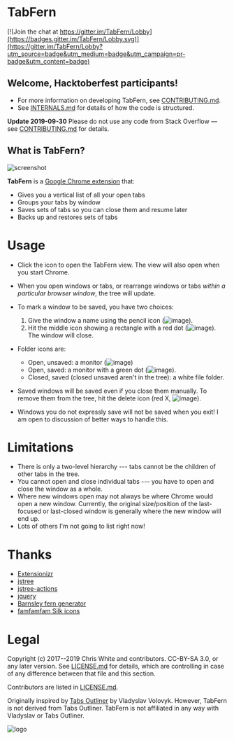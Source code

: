 # TabFern

[![Join the chat at https://gitter.im/TabFern/Lobby](https://badges.gitter.im/TabFern/Lobby.svg)](https://gitter.im/TabFern/Lobby?utm_source=badge&utm_medium=badge&utm_campaign=pr-badge&utm_content=badge)

## Welcome, Hacktoberfest participants!

 - For more information on developing TabFern, see
   [CONTRIBUTING.md](CONTRIBUTING.md).
 - See [INTERNALS.md](INTERNALS.md) for details of how the code is structured.

**Update 2019-09-30** Please do not use any code from Stack Overflow &mdash;
see [CONTRIBUTING.md](CONTRIBUTING.md) for details.

## What is TabFern?

![screenshot](https://raw.githubusercontent.com/cxw42/TabFern/gh-pages/screenshot.png)

**TabFern** is a [Google Chrome extension](https://chrome.google.com/webstore/detail/tabfern-tab-manager-and-b/hbajjpcdbninabigakflkhiogmmjaakm) that:

 - Gives you a vertical list of all your open tabs
 - Groups your tabs by window
 - Saves sets of tabs so you can close them and resume later
 - Backs up and restores sets of tabs

# Usage

 - Click the icon to open the TabFern view.  The view will also open when
   you start Chrome.
 - When you open windows or tabs, or rearrange windows or tabs _within a
   particular browser window_, the tree will update.
 - To mark a window to be saved, you have two choices:

     1. Give the window a name using the pencil icon (![image](https://raw.githubusercontent.com/cxw42/TabFern/master/static/assets/icons/pencil.png)).
     1. Hit the middle icon showing a rectangle with a red dot
   (![image](https://raw.githubusercontent.com/cxw42/TabFern/master/static/assets/icons/picture_delete.png)).  The window will close.

 - Folder icons are:

     - Open, unsaved: a monitor (![image](https://raw.githubusercontent.com/cxw42/TabFern/master/static/assets/icons/monitor.png))
     - Open, saved: a monitor with a green dot (![image](https://raw.githubusercontent.com/cxw42/TabFern/master/static/assets/icons/monitor_add.png)).
     - Closed, saved (closed unsaved aren't in the tree): a white file folder.

 - Saved windows will be saved even if you close them manually.  To remove them
   from the tree, hit the delete icon (red X,
   ![image](https://raw.githubusercontent.com/cxw42/TabFern/master/static/assets/icons/cross.png)).

 - Windows you do not expressly save will not be saved when you exit!
   I am open to discussion of better ways to handle this.

# Limitations

 - There is only a two-level hierarchy --- tabs cannot be the children
   of other tabs in the tree.
 - You cannot open and close individual tabs --- you have to open and close
   the window as a whole.
 - Where new windows open may not always be where Chrome would open a new
   window.
   Currently, the original size/position of the last-focused or last-closed
   window is generally where the new window will end up.
 - Lots of others I'm not going to list right now!

# Thanks

 - [Extensionizr](https://extensionizr.com)
 - [jstree](https://www.jstree.com/)
 - [jstree-actions](https://github.com/alexandernst/jstree-actions)
 - [jquery](https://jquery.com/)
 - [Barnsley fern generator](http://www.chradams.co.uk/fern/maker.html)
 - [famfamfam Silk icons](http://www.famfamfam.com/lab/icons/silk/)

# Legal

Copyright (c) 2017--2019 Chris White and contributors.  CC-BY-SA 3.0, or any
later version.  See [LICENSE.md](LICENSE.md) for details, which are controlling
in case of any difference between that file and this section.

Contributors are listed in [LICENSE.md](LICENSE.md).

Originally inspired by
[Tabs Outliner](https://chrome.google.com/webstore/detail/tabs-outliner/eggkanocgddhmamlbiijnphhppkpkmkl)
by Vladyslav Volovyk.  However, TabFern is not derived from Tabs Outliner.
TabFern is not affiliated in any way with Vladyslav or Tabs Outliner.

![logo](https://raw.githubusercontent.com/cxw42/TabFern/master/static/assets/fern128.png)
